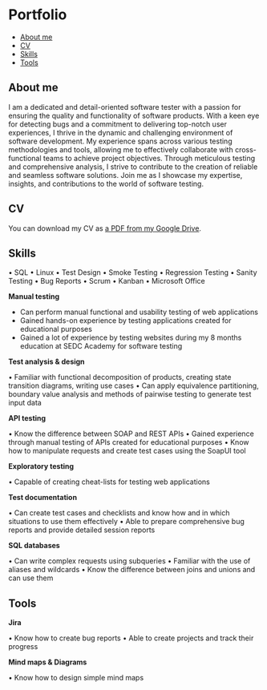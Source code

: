 # Portfolio
- [About me](#about-me)
- [CV](#cv)
- [Skills](#skills)
- [Tools](#tools)

## About me

I am a dedicated and detail-oriented software tester with a passion for ensuring the quality and functionality of software products.
With a keen eye for detecting bugs and a commitment to delivering top-notch user experiences, I thrive in the dynamic and challenging environment of software development.
My experience spans across various testing methodologies and tools, allowing me to effectively collaborate with cross-functional teams to achieve project objectives.
Through meticulous testing and comprehensive analysis, I strive to contribute to the creation of reliable and seamless software solutions.
Join me as I showcase my expertise, insights, and contributions to the world of software testing.

## CV
You can download my CV as [a PDF from my Google Drive](https://drive.google.com/file/d/17dQfbcnKhqFO8CxxMF-SfoVGySWkG3Ks/view).

## Skills

•	SQL
•	Linux
•	Test Design
•	Smoke Testing
•	Regression Testing
•	Sanity Testing 
•	Bug Reports
•	Scrum
•	Kanban
•	Microsoft Office

__Manual testing__

- Can perform manual functional and usability testing of web applications
- Gained hands-on experience by testing applications created for educational purposes
- Gained a lot of experience by testing websites during my 8 months education at SEDC Academy for software testing

__Test analysis & design__

•	Familiar with functional decomposition of products, creating state transition diagrams, writing use cases
•	Can apply equivalence partitioning, boundary value analysis and methods of pairwise testing to generate test input data

__API testing__

•	Know the difference between SOAP and REST APIs
•	Gained experience through manual testing of APIs created for educational purposes
•	Know how to manipulate requests and create test cases using the SoapUI tool

__Exploratory testing__

•	Capable of creating cheat-lists for testing web applications

__Test documentation__

•	Can create test cases and checklists and know how and in which situations to use them effectively
•	Able to prepare comprehensive bug reports and provide detailed session reports

__SQL databases__

•	Can write complex requests using subqueries 
•	Familiar with the use of aliases and wildcards
•	Know the difference between joins and unions and can use them

## Tools

__Jira__

• Know how to create bug reports
• Able to create projects and track their progress

__Mind maps & Diagrams__

• Know how to design simple mind maps
